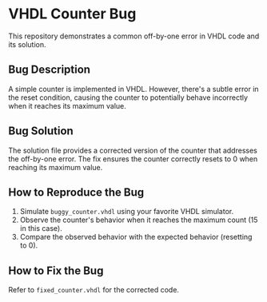 # VHDL Counter Bug

This repository demonstrates a common off-by-one error in VHDL code and its solution.

## Bug Description

A simple counter is implemented in VHDL. However, there's a subtle error in the reset condition, causing the counter to potentially behave incorrectly when it reaches its maximum value.

## Bug Solution

The solution file provides a corrected version of the counter that addresses the off-by-one error. The fix ensures the counter correctly resets to 0 when reaching its maximum value.

## How to Reproduce the Bug

1.  Simulate `buggy_counter.vhdl` using your favorite VHDL simulator.
2.  Observe the counter's behavior when it reaches the maximum count (15 in this case).
3.  Compare the observed behavior with the expected behavior (resetting to 0).

## How to Fix the Bug

Refer to `fixed_counter.vhdl` for the corrected code.